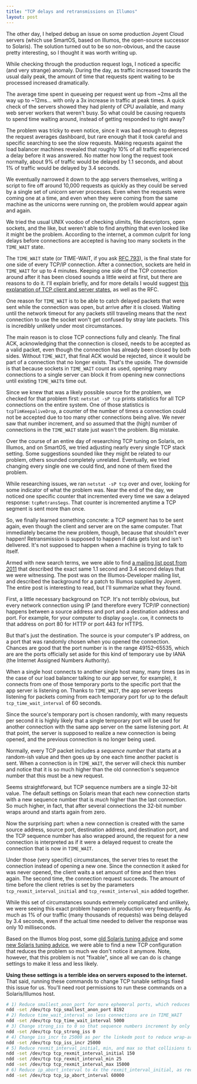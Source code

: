 ```yaml
---
title: "TCP delays and retransmissions on Illumos"
layout: post
---
```


The other day, I helped debug an issue on some production Joyent Cloud servers (which use SmartOS, based on Illumos, the open-source successor to Solaris). The solution turned out to be so non-obvious, and the cause pretty interesting, so I thought it was worth writing up.

While checking through the production request logs, I noticed a specific (and very strange) anomaly. During the day, as traffic increased towards the usual daily peak, the amount of time that requests spent waiting to be processed increased dramatically.

The average time spent in queueing per request went up from ~2ms all the way up to ~12ms... with only a 3x increase in traffic at peak times. A quick check of the servers showed they had plenty of CPU available, and many web server workers that weren't busy. So what could be causing requests to spend time waiting around, instead of getting responded to right away?

The problem was tricky to even notice, since it was bad enough to depress the request averages dashboard, but rare enough that it took careful and specific searching to see the slow requests. Making requests against the load balancer machines revealed that roughly 10% of all traffic experienced a delay before it was answered. No matter how long the request took normally, about 9% of traffic would be delayed by 1.1 seconds, and about 1% of traffic would be delayed by 3.4 seconds.

We eventually narrowed it down to the app servers themselves, writing a script to fire off around 10,000 requests as quickly as they could be served by a single set of unicorn server processes. Even when the requests were coming one at a time, and even when they were coming from the same machine as the unicorns were running on, the problem would appear again and again.

We tried the usual UNIX voodoo of checking ulimits, file descriptors, open sockets, and the like, but weren't able to find anything that even looked like it might be the problem. According to the internet, a common culprit for long delays before connections are accepted is having too many sockets in the `TIME_WAIT` state.

The `TIME_WAIT` state (or TIME-WAIT, if you ask [RFC 793][ietf]), is the final state for one side of every TCP/IP connection. After a connection, sockets are held in `TIME_WAIT` for up to 4 minutes. Keeping one side of the TCP connection around after it has been closed sounds a little weird at first, but there are reasons to do it. I'll explain briefly, and for more details I would suggest [this explanation of TCP client and server states][timewait], as well as the RFC.

One reason for `TIME_WAIT` is to be able to catch delayed packets that were sent while the connection was open, but arrive after it is closed. Waiting until the network timeout for any packets still traveling means that the next connection to use the socket won't get confused by stray late packets. This is incredibly unlikely under most circumstances.

The main reason is to close TCP connections fully and cleanly. The final ACK, acknowledging that the connection is closed, needs to be accepted as a valid packet, even though the connection has already been closed by both sides. Without `TIME_WAIT`, that final ACK would be rejected, since it would be part of a connection that no longer exists. That's the upside. The downside is that because sockets in `TIME_WAIT` count as used, opening many connections to a single server can block it from opening new connections until existing `TIME_WAIT`s time out.

Since we knew that was a likely possible source for the problem, we checked for that problem first: `netstat -sP tcp` prints statistics for all TCP connections on the entire system. One of those statistics is `tcpTimKeepaliveDrop`, a counter of the number of times a connection could not be accepted due to too many other connections being alive. We never saw that number increment, and so assumed that the (high) number of connections in the `TIME_WAIT` state just wasn't the problem. Big mistake.

Over the course of an entire day of researching TCP tuning on Solaris, on Illumos, and on SmartOS, we tried adjusting nearly every single TCP stack setting. Some suggestions sounded like they might be related to our problem, others sounded completely unrelated. Eventually, we tried changing every single one we could find, and none of them fixed the problem.

While researching issues, we ran `netstat -sP tcp` over and over, looking for some indicator of what the problem was. Near the end of the day, we noticed one specific counter that incremented every time we saw a delayed response: `tcpRetransSegs`. That counter is incremented anytime a TCP segment is sent more than once.

So, we finally learned something concrete: a TCP segment has to be sent again, even though the client and server are on the same computer. That immediately became the new problem, though, because that shouldn't ever happen! Retransmission is supposed to happen if data gets lost and isn't delivered. It's not supposed to happen when a machine is trying to talk to itself.

Armed with new search terms, we were able to find [a mailing list post from 2011][illumos] that described the exact same 1.1 second and 3.4 second delays that we were witnessing. The post was on the Illumos-Developer mailing list, and described the background for a patch to Illumos supplied by Joyent. The entire post is interesting to read, but I'll summarize what they found.

First, a little necessary background on TCP. It's not terribly obvious, but every network connection using IP (and therefore every TCP/IP connection) happens between a source address and port and a destination address and port. For example, for your computer to display `google.com`, it connects to that address on port 80 for HTTP or port 443 for HTTPS.

But that's just the destination. The source is your computer's IP address, on a port that was randomly chosen when you opened the connection. Chances are good that the port number is in the range 49152–65535, which are are the ports officially set aside for this kind of temporary use by IANA (the Internet Assigned Numbers Authority).

When a single host connects to another single host many, many times (as in the case of our load balancer talking to our app server, for example), it connects from one of those temporary ports to the specific port that the app server is listening on. Thanks to `TIME_WAIT`, the app server keeps listening for packets coming from each temporary port for up to the default `tcp_time_wait_interval` of 60 seconds.

Since the source's temporary port is chosen randomly, with many requests per second it is highly likely that a single temporary port will be used for another connection with the same app server on the same listening port. At that point, the server is supposed to realize a new connection is being opened, and the previous connection is no longer being used.

Normally, every TCP packet includes a _sequence number_ that starts at a random-ish value and then goes up by one each time another packet is sent. When a connection is in `TIME_WAIT`, the server will check this number and notice that it is so much higher than the old connection's sequence number that this must be a new request.

Seems straightforward, but TCP sequence numbers are a single 32-bit value. The default settings on Solaris mean that each new connection starts with a new sequence number that is _much_ higher than the last connection. So much higher, in fact, that after several connections the 32-bit number wraps around and starts again from zero.

Now the surprising part: when a new connection is created with the same source address, source port, destination address, and destination port, and the TCP sequence number has also wrapped around, the request for a new connection is interpreted as if it were a delayed request to create the connection that is now in `TIME_WAIT`.

Under those (very specific) circumstances, the server tries to reset the connection instead of opening a new one. Since the connection it asked for was never opened, the client waits a set amount of time and then tries again. The second time, the connection request succeeds. The amount of time before the client retries is set by the parameters `tcp_rexmit_interval_initial` and `tcp_rexmit_interval_min` added together.

While this set of circumstances sounds extremely complicated and unlikely, we were seeing this exact problem happen in production very frequently. As much as 1% of our traffic (many thousands of requests) was being delayed by 3.4 seconds, even if the actual time needed to deliver the response was only 10 milliseconds.

Based on the Illumos blog post, some [old Solaris tuning advice](http://www.sean.de/Solaris/soltune.html) and some [new Solaris tuning advice](http://www.princeton.edu/~unix/Solaris/troubleshoot/), we were able to find a new TCP configuration that reduces the problem so much we don't notice it anymore. Note, however, that this problem is not "fixable", since all we can do is change settings to make it less and less likely.

**Using these settings is a terrible idea on servers exposed to the internet.** That said, running these commands to change TCP tunable settings fixed this issue for us. You'll need root permissions to run these commands on a Solaris/Illumos host.

```bash
# 1) Reduce smallest_anon_port for more ephemeral ports, which reduces collisions
ndd -set /dev/tcp tcp_smallest_anon_port 8192
# 2) Reduce time_wait_interval so less connections are in TIME_WAIT
ndd -set /dev/tcp tcp_time_wait_interval 5000
# 3) Change strong_iss to 0 so that sequence numbers increment by only a fixed amount
ndd -set /dev/tcp tcp_strong_iss 0
# 4) Change iss_incr to 25000 as per the linkedm post to reduce wrap-around
ndd -set /dev/tcp tcp_iss_incr 25000
# 5) Reduce rexmit_interval_initial, min, and max so that collisions take less time
ndd -set /dev/tcp tcp_rexmit_interval_initial 150
ndd -set /dev/tcp tcp_rexmit_interval_min 25
ndd -set /dev/tcp tcp_rexmit_interval_max 15000
# 6) Reduce ip_abort_interval to 4x the rexmit_interval_initial, as recommended
ndd -set /dev/tcp tcp_ip_abort_interval 60000
```

[bug]: https://www.illumos.org/issues/5011
[ietf]: http://tools.ietf.org/html/rfc793
[illumos]: http://lists.illumos.org/pipermail/developer/2011-April/001958.html
[timewait]: http://www.serverframework.com/asynchronousevents/2011/01/time-wait-and-its-design-implications-for-protocols-and-scalable-servers.html
